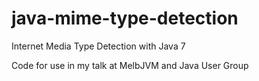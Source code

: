 java-mime-type-detection
========================

Internet Media Type Detection with Java 7

Code for use in my talk at MelbJVM and Java User Group